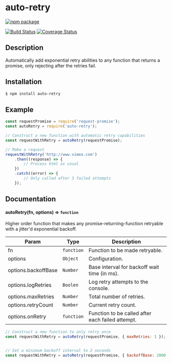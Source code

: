 
# auto-retry

[![npm package](https://nodei.co/npm/auto-retry.png?downloads=true&downloadRank=true&stars=true)](https://nodei.co/npm/auto-retry/)

[![Build Status](https://travis-ci.org/bhstahl/auto-retry.svg?branch=master)](https://travis-ci.org/bhstahl/auto-retry)
[![Coverage Status](https://coveralls.io/repos/github/bhstahl/auto-retry/badge.svg?branch=master)](https://coveralls.io/github/bhstahl/auto-retry?branch=master)

## Description

Automatically add exponential retry abilities to any function that returns a promise, only rejecting after the retries fail.

## Installation

```sh
$ npm install auto-retry
```

## Example

```js
const requestPromise = require('request-promise');
const autoRetry = require('auto-retry');

// Construct a new function with automatic retry capabilities
const requestWithRetry = autoRetry(requestPromise);

// Make a request
requestWithRetry('http://www.vimeo.com')
    .then((response) => {
        // Process html as usual
    })
    .catch((error) => {
        // Only called after 3 failed attempts
    });
```

## Documentation

#### autoRetry(fn, options) ⇒ <code>function</code>
Higher order function that makes any promise-returning-function
retryable with a jitter'd exponential backoff.

| Param | Type | Description |
| --- | --- | --- |
| fn | <code>function</code> | Function to be made retryable. |
| options | <code>Object</code> | Configuration. |
| options.backoffBase | <code>Number</code> | Base interval for backoff wait time (in ms). |
| options.logRetries | <code>Boolen</code> | Log retry attempts to the console. |
| options.maxRetries | <code>Number</code> | Total number of retries. |
| options.retryCount | <code>Number</code> | Current retry count. |
| options.onRetry | <code>function</code> | Function to be called after each failed attempt. |


```js
// Construct a new function to only retry once
const requestWithRetry = autoRetry(requestPromise, { maxRetries: 1 });


// Set a minimum backoff interval to 2 seconds
const requestWithRetry = autoRetry(requestPromise, { backoffBase: 2000 });
```
